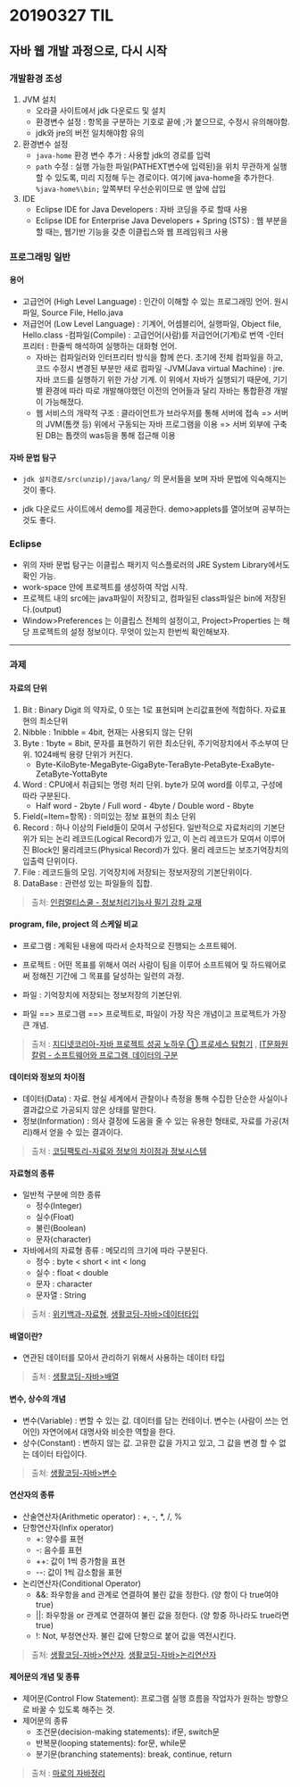 20190327 TIL
===

자바 웹 개발 과정으로, 다시 시작
---


### 개발환경 조성


1. JVM 설치
	- 오라클 사이트에서 jdk 다운로드 및 설치
	- 환경변수 설정 : 항목을 구분하는 기호로 끝에 ;가 붙으므로, 수정시 유의해야함. 
	- jdk와 jre의 버전 일치해야함 유의
2. 환경변수 설정
	- `java-home` 환경 변수 추가 : 사용할 jdk의 경로를 입력
	- `path` 수정 : 실행 가능한 파일(PATHEXT변수에 입력된)을 위치 무관하게 실행할 수 있도록, 미리 지정해 두는 경로이다. 여기에 java-home을 추가한다. `%java-home%\bin;` 앞쪽부터 우선순위이므로 맨 앞에 삽입
3. IDE
	- Eclipse IDE for Java Developers : 자바 코딩을 주로 할때 사용
	- Eclipse IDE for Enterprise Java Developers + Spring (STS) : 웹 부분을 할 때는, 웹기반 기능을 갖춘 이클립스와 웹 프레임워크 사용


### 프로그래밍 일반


#### 용어


- 고급언어 (High Level Language) : 인간이 이해할 수 있는 프로그래밍 언어. 원시파일, Source File, Hello.java
- 저급언어 (Low Level Language) : 기계어, 어셈블리어, 실행파일, Object file, Hello.class
-컴파일(Compile) : 고급언어(사람)를 저급언어(기계)로 번역
-인터프리터 : 한줄씩 해석하여 실행하는 대화형 언어.
	- 자바는 컴파일러와 인터프리터 방식을 함께 쓴다. 초기에 전체 컴파일을 하고, 코드 수정시 변경된 부분만 새로 컴파일
-JVM(Java virtual Machine) : jre. 자바 코드를 실행하기 위한 가상 기계. 이 위에서 자바가 실행되기 때문에, 기기별 환경에 따라 따로 개발해야했던 이전의 언어들과 달리 자바는 통합환경 개발이 가능해졌다. 
	- 웹 서비스의 개략적 구조 : 클라이언트가 브라우저를 통해 서버에 접속 => 서버의 JVM(톰캣 등) 위에서 구동되는 자바 프로그램을 이용 => 서버 외부에 구축된 DB는 톱캣의 was등을 통해 접근해 이용


#### 자바 문법 탐구


- `jdk 설치경로/src(unzip)/java/lang/` 의 문서들을 보며 자바 문법에 익숙해지는 것이 좋다.

- jdk 다운로드 사이트에서 demo를 제공한다. demo>applets를 열어보며 공부하는 것도 좋다.


### Eclipse


- 위의 자바 문법 탐구는 이클립스 패키지 익스플로러의 JRE System Library에서도 확인 가능.
- work-space 안에 프로젝트를 생성하여 작업 시작. 
- 프로젝트 내의 src에는 java파일이 저장되고, 컴파일된 class파일은 bin에 저장된다.(output)
- Window>Preferences 는 이클립스 전체의 설정이고, Project>Properties 는 해당 프로젝트의 설정 정보이다. 무엇이 있는지 한번씩 확인해보자.

---


### 과제


#### 자료의 단위


1. Bit : Binary Digit 의 약자로, 0 또는 1로 표현되며 논리값표현에 적합하다. 자료표현의 최소단위
2. Nibble : 1nibble = 4bit, 현재는 사용되지 않는 단위
3. Byte : 1byte = 8bit, 문자를 표현하기 위한 최소단위, 주기억장치에서 주소부여 단위. 1024배씩 용량 단위가 커진다. 
	+ Byte-KiloByte-MegaByte-GigaByte-TeraByte-PetaByte-ExaByte-ZetaByte-YottaByte 
4. Word : CPU에서 취급되는 명령 처리 단위. byte가 모여 word를 이루고, 구성에 따라 구분된다. 
	+ Half word - 2byte / Full word - 4byte / Double word - 8byte
5. Field(=Item=항목) : 의미있는 정보 표현의 최소 단위
6. Record : 하나 이상의 Field들이 모여서 구성된다. 일반적으로 자료처리의 기본단위가 되는 논리 레코드(Logical Record)가 있고, 이 논리 레코드가 모여서 이루어진 Block인 물리레코드(Physical Record)가 있다. 물리 레코드는 보조기억장치의 입출력 단위이다. 
7. File : 레코드들의 모임. 기억장치에 저장되는 정보저장의 기본단위이다. 
8. DataBase : 관련성 있는 파일들의 집합.

> 출처: [인컴멀티스쿨 - 정보처리기능사 필기 강좌 교재 ](http://study.incom79.com/ipc/pdf_down/2-2.pdf)


#### program, file, project 의 스케일 비교


- 프로그램 : 계획된 내용에 따라서 순차적으로 진행되는 소프트웨어.

- 프로젝트 : 어떤 목표를 위해서 여러 사람이 팀을 이루어 소프트웨어 및 하드웨어로써 정해진 기간에 그 목표를 달성하는 일련의 과정.

- 파일 : 기억장치에 저장되는 정보저장의 기본단위. 

- 파일 ==> 프로그램 ==> 프로젝트로, 파일이 가장 작은 개념이고 프로젝트가 가장 큰 개념.

> 출처 : [지디넷코리아-자바 프로젝트 성공 노하우 ① 프로세스 탐험기](http://m.zdnet.co.kr/news_view.asp?article_id=00000039130260&re=zdk#imadnews) , [IT문화원 칼럼 - 소프트웨어와 프로그램, 데이터의 구분](http://ith.kr/chair/cgj/cgj0102.html)


#### 데이터와 정보의 차이점


- 데이터(Data) : 자료. 현실 세계에서 관찰이나 측정을 통해 수집한 단순한 사실이나 결과값으로 가공되지 않은 상태를 말한다.
- 정보(Information) :  의사 결정에 도움을 줄 수 있는 유용한 형태로, 자료를 가공(처리)해서 얻을 수 있는 결과이다.

>출처 : [코딩팩토리-자료와 정보의 차이점과 정보시스템](https://coding-factory.tistory.com/213)


#### 자료형의 종류


- 일반적 구분에 의한 종류
	- 정수(Integer)
	- 실수(Float)
	- 불린(Boolean)
	- 문자(character)
- 자바에서의 자료형 종류 : 메모리의 크기에 따라 구분된다.
	- 정수 : byte < short < int < long
	- 실수 : float < double
	- 문자 : character
	- 문자열 : String

>출처 : [위키백과-자료형](https://ko.wikipedia.org/wiki/%EC%9E%90%EB%A3%8C%ED%98%95), [생활코딩-자바>데이터타입](https://opentutorials.org/course/1223/5375)


#### 배열이란?


- 연관된 데이터를 모아서 관리하기 위해서 사용하는 데이터 타입

>출처 : [생활코딩-자바>배열](https://opentutorials.org/course/1223/5373)


#### 변수, 상수의 개념


- 변수(Variable) : 변할 수 있는 값. 데이터를 담는 컨테이너. 변수는 (사람이 쓰는 언어인) 자연어에서 대명사와 비슷한 역할을 한다. 
- 상수(Constant) : 변하지 않는 값. 고유한 값을 가지고 있고, 그 값을 변경 할 수 없는 데이터 타입이다.

>출처: [생활코딩-자바>변수](https://opentutorials.org/course/1223/5365)

#### 연산자의 종류


- 산술연산자(Arithmetic operator) : +, -, *, /, %
- 단항연산자(Infix operator)
	- +: 양수를 표현
	- -: 음수를 표현
	- ++: 값이 1씩 증가함을 표현
	- --: 값이 1씩 감소함을 표현
- 논리연산자(Conditional Operator)
	- &&: 좌우항을 and 관계로 연결하여 불린 값을 정한다. (양 항이 다 true여야 true)
	- ||: 좌우항을 or 관계로 연결하여 불린 값을 정한다. (양 항중 하나라도 true라면 true)
	- !: Not, 부정연산자. 불린 값에 단항으로 붙어 값을 역전시킨다.

>출처: [생활코딩-자바>연산자](https://opentutorials.org/course/1223/5331), [생활코딩-자바>논리연산자](https://opentutorials.org/course/1223/5365)

#### 제어문의 개념 및 종류


- 제어문(Control Flow Statement): 프로그램 실행 흐름을 작업자가 원하는 방향으로 바꿀 수 있도록 해주는 것.
- 제어문의 종류 
	- 조건문(decision-making statements): if문, switch문
	- 반복문(looping statements): for문, while문
	- 분기문(branching statements): break, continue, return

>출처 : [마로의 자바정리](https://hoonmaro.tistory.com/17)

